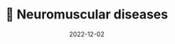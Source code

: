 ---
title: 💪 Neuromuscular diseases
date: '2022-12-02'
type: docs
weight: 402
commentable: true
_build:
  render: always
  list: never
show_breadcrumb: true
---